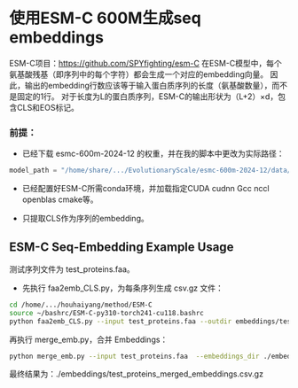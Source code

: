 # 使用ESM-C 600M生成seq embeddings

ESM-C项目：https://github.com/SPYfighting/esm-C
在ESM-C模型中，每个氨基酸残基（即序列中的每个字符）都会生成一个对应的embedding向量。
因此，输出的embedding行数应该等于输入蛋白质序列的长度（氨基酸数量），而不是固定的1行。
对于长度为L的蛋白质序列，ESM-C的输出形状为（L+2）×d，包含CLS和EOS标记。

### 前提：
- 已经下载 esmc-600m-2024-12 的权重，并在我的脚本中更改为实际路径：
```python
model_path = "/home/share/.../EvolutionaryScale/esmc-600m-2024-12/data/weights/esmc_600m_2024_12_v0.pth"
```
- 已经配置好ESM-C所需conda环境，并加载指定CUDA cudnn Gcc nccl openblas cmake等。

- 只提取CLS作为序列的embedding。


## ESM-C Seq-Embedding Example Usage

测试序列文件为 test_proteins.faa。

- 先执行 faa2emb_CLS.py，为每条序列生成 csv.gz 文件：

```bash
cd /home/.../houhaiyang/method/ESM-C
source ~/bashrc/ESM-C-py310-torch241-cu118.bashrc
python faa2emb_CLS.py --input test_proteins.faa --outdir embeddings/test/
```
再执行 merge_emb.py，合并 Embeddings：
```bash
python merge_emb.py --input test_proteins.faa  --embeddings_dir ./embeddings/test/ --output ./embeddings/test_proteins_merged_embeddings.csv.gz
```

最终结果为：./embeddings/test_proteins_merged_embeddings.csv.gz 